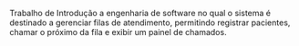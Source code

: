 Trabalho de Introdução a engenharia de software no qual o sistema é destinado a gerenciar filas de atendimento,
permitindo registrar pacientes, chamar o próximo da fila e exibir um painel de chamados.

